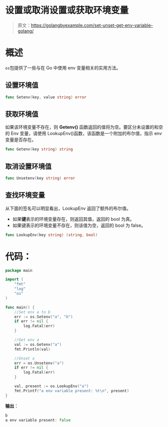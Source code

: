 # 设置或取消设置或获取环境变量

> 原文：<https://golangbyexample.com/set-unset-get-env-variable-golang/>

# **概述**

`os`包提供了一些与在 Go 中使用 env 变量相关的实用方法。

## 设置环境值

```go
func Setenv(key, value string) error
```

## 获取环境值

如果该环境变量不存在，则 **Getenv()** 函数返回的值将为空。要区分未设置的和空的 Env 变量，请使用 LookupEnv()函数，该函数是一个附加的布尔值，指示 env 变量是否存在。

```go
func Getenv(key string) string
```

## 取消设置环境值

```go
func Unsetenv(key string) error 
```

## 查找环境变量

从下面的签名可以明显看出，LookupEnv 返回了额外的布尔值。

*   如果**键**表示的环境变量存在，则返回其值，返回的 bool 为真。
*   如果键表示的环境变量不存在，则该值为空，返回的 bool 为 false。

```go
func LookupEnv(key string) (string, bool)
```

# **代码**：

```go
package main

import (
    "fmt"
    "log"
    "os"
)

func main() {
    //Set env a to b
    err := os.Setenv("a", "b")
    if err != nil {
        log.Fatal(err)
    }

    //Get env a
    val := os.Getenv("a")
    fmt.Println(val)

    //Unset a
    err = os.Unsetenv("a")
    if err != nil {
        log.Fatal(err)
    }

    val, present := os.LookupEnv("a")
    fmt.Printf("a env variable present: %t\n", present)
}
```

**输出**：

```go
b
a env variable present: false
```